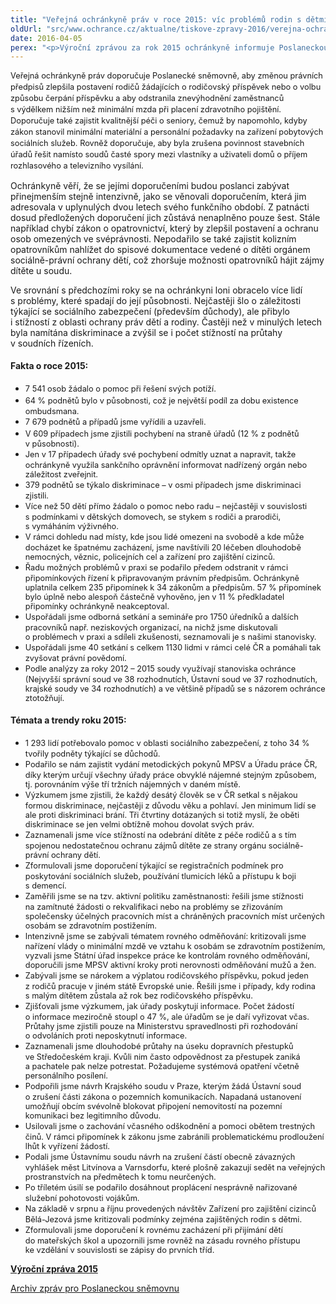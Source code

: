 ```yaml
---
title: "Veřejná ochránkyně práv v roce 2015: víc problémů rodin s dětmi a seniorů"
oldUrl: "src/www.ochrance.cz/aktualne/tiskove-zpravy-2016/verejna-ochrankyne-prav-v-roce-2015-vic-problemu-rodin-s-detmi-a-senioru"
date: 2016-04-05
perex: "<p>Výroční zprávou za rok 2015 ochránkyně informuje Poslaneckou sněmovnu o svých poznatcích a trendech, o zajímavých případech, ale také o tématech, jejichž řešení vyžaduje změny na úrovni právních předpisů. Na základě svých poznatků také zformulovala celkem šest témat, jimiž by se měla Poslanecká sněmovna zabývat.</p>"
---
```


<!-- imported from the old website -->

<p><span style="line-height: 17.92px; font-size: 12.8px;">Veřejná ochránkyně práv doporučuje Poslanecké sněmovně, aby změnou právních předpisů zlepšila postavení rodičů žádajících o rodičovský příspěvek nebo o volbu způsobu čerpání příspěvku a aby odstranila znevýhodnění zaměstnanců s výdělkem nižším než minimální mzda při placení zdravotního pojištění. Doporučuje také zajistit kvalitnější péči o seniory, čemuž by napomohlo, kdyby zákon stanovil minimální materiální a personální požadavky na zařízení pobytových sociálních služeb. Rovněž doporučuje, aby byla zrušena povinnost stavebních úřadů řešit namísto soudů časté spory mezi vlastníky a uživateli domů o příjem rozhlasového a televizního vysílání.</span></p> <p>Ochránkyně věří, že se jejími doporučeními budou poslanci zabývat přinejmenším stejně intenzivně, jako se věnovali doporučením, která jim adresovala v uplynulých dvou letech svého funkčního období. Z patnácti dosud předložených doporučení jich zůstává nenaplněno pouze šest. Stále například chybí zákon o opatrovnictví, který by zlepšil postavení a ochranu osob omezených ve svéprávnosti. Nepodařilo se také zajistit kolizním opatrovníkům nahlížet do spisové dokumentace vedené o dítěti orgánem sociálně-právní ochrany dětí, což zhoršuje možnosti opatrovníků hájit zájmy dítěte u soudu.</p> <p>Ve srovnání s předchozími roky se na ochránkyni loni obracelo více lidí s problémy, které spadají do její působnosti. Nejčastěji šlo o záležitosti týkající se sociálního zabezpečení (především důchody), ale přibylo i stížností z oblasti ochrany práv dětí a rodiny. Častěji než v minulých letech byla namítána diskriminace a zvýšil se i počet stížností na průtahy v soudních řízeních.</p> <h4>Fakta o roce 2015:</h4> <p></p><ul><li><span style="line-height: 17.92px; font-size: 12.8px;">7 541 osob žádalo o pomoc při řešení svých potíží.</span></li><li><span style="line-height: 17.92px; font-size: 12.8px;">64 % podnětů bylo v působnosti, což je největší podíl za dobu existence ombudsmana.</span></li><li><span style="line-height: 17.92px; font-size: 12.8px;">7 679 podnětů a případů jsme vyřídili a uzavřeli.</span></li><li><span style="line-height: 17.92px; font-size: 12.8px;">V 609 případech jsme zjistili pochybení na straně úřadů (12 % z podnětů v působnosti).</span></li><li><span style="line-height: 17.92px; font-size: 12.8px;">Jen v 17 případech úřady své pochybení odmítly uznat a napravit, takže ochránkyně využila sankčního oprávnění informovat nadřízený orgán nebo záležitost zveřejnit.</span></li><li><span style="line-height: 17.92px; font-size: 12.8px;">379 podnětů se týkalo diskriminace – v osmi případech jsme diskriminaci zjistili.</span></li><li><span style="line-height: 17.92px; font-size: 12.8px;">Více než 50 dětí přímo žádalo o pomoc nebo radu – nejčastěji v souvislosti s podmínkami v dětských domovech, se stykem s rodiči a prarodiči, s vymáháním výživného.</span></li><li><span style="line-height: 17.92px; font-size: 12.8px;">V rámci dohledu nad místy, kde jsou lidé omezeni na svobodě a kde může docházet ke špatnému zacházení, jsme navštívili 20 léčeben dlouhodobě nemocných, věznic, policejních cel a zařízení pro zajištění cizinců.</span></li><li><span style="line-height: 17.92px; font-size: 12.8px;">Řadu možných problémů v praxi se podařilo předem odstranit v rámci připomínkových řízení k připravovaným právním předpisům. Ochránkyně uplatnila celkem 235 připomínek k 34 zákonům a předpisům. 57 % připomínek bylo úplně nebo alespoň částečně vyhověno, jen v 11 % předkladatel připomínky ochránkyně neakceptoval.</span></li><li><span style="line-height: 17.92px; font-size: 12.8px;">Uspořádali jsme odborná setkání a semináře pro 1750 úředníků a dalších pracovníků např. neziskových organizací, na nichž jsme diskutovali o problémech v praxi a sdíleli zkušenosti, seznamovali je s našimi stanovisky.</span></li><li><span style="line-height: 17.92px; font-size: 12.8px;">Uspořádali jsme 40 setkání s celkem 1130 lidmi v rámci celé ČR a pomáhali tak zvyšovat právní povědomí.</span></li><li><span style="line-height: 17.92px; font-size: 12.8px;">Podle analýzy za roky 2012 – 2015 soudy využívají stanoviska ochránce (Nejvyšší správní soud ve 38 rozhodnutích, Ústavní soud ve 37 rozhodnutích, krajské soudy ve 34 rozhodnutích) a ve většině případů se s názorem ochránce ztotožňují.</span></li></ul>            <h4>Témata a trendy roku 2015:</h4> <p></p><ul><li><span style="line-height: 17.92px; font-size: 12.8px;">1 293 lidí potřebovalo pomoc v oblasti sociálního zabezpečení, z toho 34 % tvořily podněty týkající se důchodů.</span></li><li><span style="line-height: 17.92px; font-size: 12.8px;">Podařilo se nám zajistit vydání metodických pokynů MPSV a Úřadu práce ČR, díky kterým určují všechny úřady práce obvyklé nájemné stejným způsobem, tj. porovnáním výše tří tržních nájemných v daném místě.</span></li><li><span style="line-height: 17.92px; font-size: 12.8px;">Výzkumem jsme zjistili, že každý desátý člověk se v ČR setkal s nějakou formou diskriminace, nejčastěji z důvodu věku a pohlaví. Jen minimum lidí se ale proti diskriminaci brání. Tři čtvrtiny dotázaných si totiž myslí, že oběti diskriminace se jen velmi obtížně mohou dovolat svých práv.</span></li><li><span style="line-height: 17.92px; font-size: 12.8px;">Zaznamenali jsme více stížností na odebrání dítěte z péče rodičů a s tím spojenou nedostatečnou ochranu zájmů dítěte ze strany orgánu sociálně-právní ochrany dětí.</span></li><li><span style="line-height: 17.92px; font-size: 12.8px;">Zformulovali jsme doporučení týkající se registračních podmínek pro poskytování sociálních služeb, používání tlumicích léků a přístupu k boji s demencí.</span></li><li><span style="line-height: 17.92px; font-size: 12.8px;">Zaměřili jsme se na tzv. aktivní politiku zaměstnanosti: řešili jsme stížnosti na zamítnuté žádosti o rekvalifikaci nebo na problémy se zřizováním společensky účelných pracovních míst a chráněných pracovních míst určených osobám se zdravotním postižením.</span></li><li><span style="line-height: 17.92px; font-size: 12.8px;">Intenzivně jsme se zabývali tématem rovného odměňování: kritizovali jsme nařízení vlády o minimální mzdě ve vztahu k osobám se zdravotním postižením, vyzvali jsme Státní úřad inspekce práce ke kontrolám rovného odměňování, doporučili jsme MPSV aktivní kroky proti nerovnosti odměňování mužů a žen.</span></li><li><span style="line-height: 17.92px; font-size: 12.8px;">Zabývali jsme se nárokem a výplatou rodičovského příspěvku, pokud jeden z rodičů pracuje v jiném státě Evropské unie. Řešili jsme i případy, kdy rodina s malým dítětem zůstala až rok bez rodičovského příspěvku.</span></li><li><span style="line-height: 17.92px; font-size: 12.8px;">Zjišťovali jsme výzkumem, jak úřady poskytují informace. Počet žádostí o informace meziročně stoupl o 47 %, ale úřadům se je daří vyřizovat včas. Průtahy jsme zjistili pouze na Ministerstvu spravedlnosti při rozhodování o odvoláních proti neposkytnutí informace.</span></li><li><span style="line-height: 17.92px; font-size: 12.8px;">Zaznamenali jsme dlouhodobé průtahy na úseku dopravních přestupků ve Středočeském kraji. Kvůli nim často odpovědnost za přestupek zaniká a pachatele pak nelze potrestat. Požadujeme systémová opatření včetně personálního posílení.</span></li><li><span style="line-height: 17.92px; font-size: 12.8px;">Podpořili jsme návrh Krajského soudu v Praze, kterým žádá Ústavní soud o zrušení části zákona o pozemních komunikacích. Napadaná ustanovení umožňují obcím svévolně blokovat připojení nemovitostí na pozemní komunikaci bez legitimního důvodu.</span></li><li><span style="line-height: 17.92px; font-size: 12.8px;">Usilovali jsme o zachování včasného odškodnění a pomoci obětem trestných činů. V rámci připomínek k zákonu jsme zabránili problematickému prodloužení lhůt k vyřízení žádostí.</span></li><li><span style="line-height: 17.92px; font-size: 12.8px;">Podali jsme Ústavnímu soudu návrh na zrušení částí obecně závazných vyhlášek měst Litvínova a Varnsdorfu, které plošně zakazují sedět na veřejných prostranstvích na předmětech k tomu neurčených.</span></li><li><span style="line-height: 17.92px; font-size: 12.8px;">Po tříletém úsilí se podařilo dosáhnout proplácení nesprávně nařizované služební pohotovosti vojákům.</span></li><li><span style="line-height: 17.92px; font-size: 12.8px;">Na základě v srpnu a říjnu provedených návštěv Zařízení pro zajištění cizinců Bělá-Jezová jsme kritizovali podmínky zejména zajištěných rodin s dětmi.</span></li><li><span style="line-height: 17.92px; font-size: 12.8px;">Zformulovali jsme doporučení k rovnému zacházení při přijímání dětí do mateřských škol a upozornili jsme rovněž na zásadu rovného přístupu ke vzdělání v souvislosti se zápisy do prvních tříd.</span></li></ul><p><b><a href="http://www.ochrance.cz/fileadmin/user_upload/zpravy_pro_poslaneckou_snemovnu/Souhrnna-zprava_VOP_2015.pdf" target="_blank">Výroční zpráva 2015</a></b></p><p><a href="https://www.ochrance.cz/zpravy-o-cinnosti/zpravy-pro-poslaneckou-snemovnu/">Archiv zpráv pro Poslaneckou sněmovnu</a></p>
